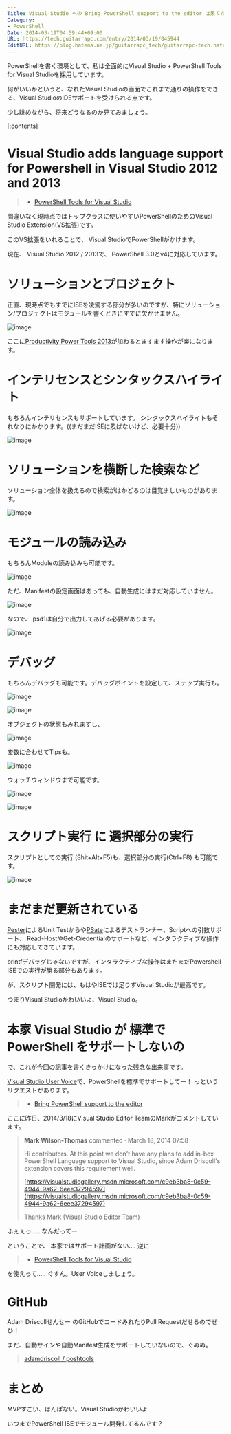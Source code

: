 ```yaml
---
Title: Visual Studio への Bring PowerShell support to the editor は果てたのか
Category:
- PowerShell
Date: 2014-03-19T04:59:44+09:00
URL: https://tech.guitarrapc.com/entry/2014/03/19/045944
EditURL: https://blog.hatena.ne.jp/guitarrapc_tech/guitarrapc-tech.hatenablog.com/atom/entry/12921228815720216565
---
```


PowerShellを書く環境として、私は全面的にVisual Studio + PowerShell Tools for Visual Studioを採用しています。

何がいいかというと、なれたVisual Studioの画面でこれまで通りの操作をできる、Visual StudioのIDEサポートを受けられる点です。

少し眺めながら、将来どうなるのか見てみましょう。


[:contents]

# Visual Studio adds language support for Powershell in Visual Studio 2012 and 2013

> - [PowerShell Tools for Visual Studio](https://visualstudiogallery.msdn.microsoft.com/c9eb3ba8-0c59-4944-9a62-6eee37294597)

間違いなく現時点ではトップクラスに使いやすいPowerShellのためのVisual Studio Extension(VS拡張)です。

このVS拡張をいれることで、 Visual StudioでPowerShellがかけます。

現在、 Visual Studio 2012 / 2013で、 PowerShell 3.0とv4に対応しています。

# ソリューションとプロジェクト

正直、現時点でもすでにISEを凌駕する部分が多いのですが、特にソリューション/プロジェクトはモジュールを書くときにすでに欠かせません。

![image](https://cdn-ak.f.st-hatena.com/images/fotolife/g/guitarrapc_tech/20140319/20140319030117.png)

ここに[Productivity Power Tools 2013](https://visualstudiogallery.msdn.microsoft.com/dbcb8670-889e-4a54-a226-a48a15e4cace)が加わるとますます操作が楽になります。

# インテリセンスとシンタックスハイライト

もちろんインテリセンスもサポートしています。
シンタックスハイライトもそれなりにかかります。((まだまだISEに及ばないけど、必要十分))

![image](https://cdn-ak.f.st-hatena.com/images/fotolife/g/guitarrapc_tech/20140319/20140319045549.png)

# ソリューションを横断した検索など

ソリューション全体を扱えるので検索がはかどるのは目覚ましいものがあります。

![image](https://cdn-ak.f.st-hatena.com/images/fotolife/g/guitarrapc_tech/20140319/20140319041343.png)

# モジュールの読み込み

もちろんModuleの読み込みも可能です。

![image](https://cdn-ak.f.st-hatena.com/images/fotolife/g/guitarrapc_tech/20140319/20140319042302.png)

ただ、Manifestの設定画面はあっても、自動生成にはまだ対応していません。

![image](https://cdn-ak.f.st-hatena.com/images/fotolife/g/guitarrapc_tech/20140319/20140319050329.png)

なので、.psd1は自分で出力してあげる必要があります。

![image](https://cdn-ak.f.st-hatena.com/images/fotolife/g/guitarrapc_tech/20140319/20140319050415.png)


# デバッグ

もちろんデバッグも可能です。デバッグポイントを設定して、ステップ実行も。

![image](https://cdn-ak.f.st-hatena.com/images/fotolife/g/guitarrapc_tech/20140319/20140319042744.png)

![image](https://cdn-ak.f.st-hatena.com/images/fotolife/g/guitarrapc_tech/20140319/20140319044702.png)


オブジェクトの状態もみれますし、

![image](https://cdn-ak.f.st-hatena.com/images/fotolife/g/guitarrapc_tech/20140319/20140319042627.png)

変数に合わせてTipsも。

![image](https://cdn-ak.f.st-hatena.com/images/fotolife/g/guitarrapc_tech/20140319/20140319045625.png)


ウォッチウィンドウまで可能です。

![image](https://cdn-ak.f.st-hatena.com/images/fotolife/g/guitarrapc_tech/20140319/20140319042637.png)

![image](https://cdn-ak.f.st-hatena.com/images/fotolife/g/guitarrapc_tech/20140319/20140319044727.png)

# スクリプト実行 に 選択部分の実行

スクリプトとしての実行 (Shit+Alt+F5)も、選択部分の実行(Ctrl+F8) も可能です。

![image](https://cdn-ak.f.st-hatena.com/images/fotolife/g/guitarrapc_tech/20140319/20140319043310.png)

# まだまだ更新されている

[Pester](https://github.com/pester/Pester)によるUnit Testからや[PSate](https://github.com/jonwagner/PSate)によるテストランナー、Scriptへの引数サポート、 Read-HostやGet-Credentialのサポートなど、インタラクティブな操作にも対応してきています。

printfデバッグじゃないですが、インタラクティブな操作はまだまだPowershell ISEでの実行が勝る部分もあります。

が、スクリプト開発には、もはやISEでは足りずVisual Studioが最高です。

つまりVisual Studioかわいいよ、Visual Studio。

# 本家 Visual Studio が 標準で PowerShell をサポートしないの

で、これが今回の記事を書くきっかけになった残念な出来事です。

[Visual Studio User Voice](https://visualstudio.uservoice.com)で、PowerShellを標準でサポートしてー！ っというリクエストがあります。

> - [Bring PowerShell support to the editor](https://visualstudio.uservoice.com/forums/121579-visual-studio/suggestions/2315046-bring-powershell-support-to-the-editor)

ここに昨日、2014/3/18にVisual Studio Editor TeamのMarkがコメントしています。

> **Mark Wilson-Thomas** commented  ·  March 18, 2014 07:58
>
> Hi contributors. At this point we don't have any plans to add in-box PowerShell Language support to Visual Studio, since Adam Driscoll's extension covers this requirement well.
>
> [https://visualstudiogallery.msdn.microsoft.com/c9eb3ba8-0c59-4944-9a62-6eee37294597](https://visualstudiogallery.msdn.microsoft.com/c9eb3ba8-0c59-4944-9a62-6eee37294597)
>
> Thanks
> Mark (Visual Studio Editor Team)

ふぇぇっ..... なんだってー

ということで、 本家ではサポート計画がない.... 逆に

> - [PowerShell Tools for Visual Studio](https://visualstudiogallery.msdn.microsoft.com/c9eb3ba8-0c59-4944-9a62-6eee37294597)

を使えって..... ぐすん。User Voiceしましょう。

# GitHub

Adam Driscollせんせー のGitHubでコードみれたりPull Requestだせるのでぜひ！

まだ、自動サインや自動Manifest生成をサポートしていないので、ぐぬぬ。

> [adamdriscoll / poshtools](https://github.com/adamdriscoll/poshtools)

# まとめ

MVPすごい、はんぱない。Visual Studioかわいいよ

いつまでPowerShell ISEでモジュール開発してるんです？
